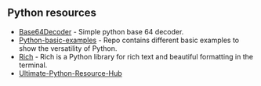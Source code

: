 ## Python resources

- [Base64Decoder](https://github.com/ghsecurity/Base64Decoder) - Simple python base 64 decoder.
- [Python-basic-examples](https://github.com/bmaya1/python-basic-examples) - Repo contains different basic examples to show the versatility of Python.
- [Rich](https://github.com/willmcgugan/rich) - Rich is a Python library for rich text and beautiful formatting in the terminal. 
- [Ultimate-Python-Resource-Hub](https://github.com/ayushi7rawat/Ultimate-Python-Resource-Hub)
